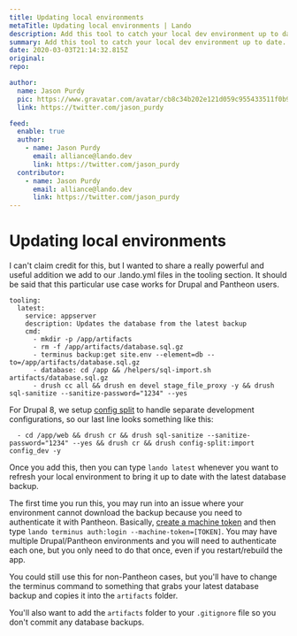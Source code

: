 ```yaml
---
title: Updating local environments
metaTitle: Updating local environments | Lando
description: Add this tool to catch your local dev environment up to date.
summary: Add this tool to catch your local dev environment up to date.
date: 2020-03-03T21:14:32.815Z
original: 
repo: 

author:
  name: Jason Purdy
  pic: https://www.gravatar.com/avatar/cb8c34b202e121d059c955433511f0b9
  link: https://twitter.com/jason_purdy

feed:
  enable: true
  author:
    - name: Jason Purdy
      email: alliance@lando.dev
      link: https://twitter.com/jason_purdy
  contributor:
    - name: Jason Purdy
      email: alliance@lando.dev
      link: https://twitter.com/jason_purdy
---
```


# Updating local environments

<GuideHeader test="" name="Jason Purdy" pic="https://www.gravatar.com/avatar/cb8c34b202e121d059c955433511f0b9" link="https://twitter.com/jason_purdy" />
<YouTube url="" />

I can't claim credit for this, but I wanted to share a really powerful and useful addition we add to our .lando.yml files in the tooling section. It should be said that this particular use case works for Drupal and Pantheon users.

    tooling:
      latest:
        service: appserver
        description: Updates the database from the latest backup
        cmd:
          - mkdir -p /app/artifacts
          - rm -f /app/artifacts/database.sql.gz
          - terminus backup:get site.env --element=db --to=/app/artifacts/database.sql.gz
          - database: cd /app && /helpers/sql-import.sh artifacts/database.sql.gz
          - drush cc all && drush en devel stage_file_proxy -y && drush sql-sanitize --sanitize-password="1234" --yes

For Drupal 8, we setup [config split](https://www.drupal.org/project/config_split) to handle separate development configurations, so our last line looks something like this:

      - cd /app/web && drush cr && drush sql-sanitize --sanitize-password="1234" --yes && drush cr && drush config-split:import config_dev -y

Once you add this, then you can type `lando latest` whenever you want to refresh your local environment to bring it up to date with the latest database backup.

The first time you run this, you may run into an issue where your environment cannot download the backup because you need to authenticate it with Pantheon. Basically, [create a machine token](https://dashboard.pantheon.io/machine-token/create) and then type `lando terminus auth:login --machine-token=[TOKEN]`. You may have multiple Drupal/Pantheon environments and you will need to authenticate each one, but you only need to do that once, even if you restart/rebuild the app.

 You could still use this for non-Pantheon cases, but you'll have to change the terminus command to something that grabs your latest database backup and copies it into the `artifacts` folder.

 You'll also want to add the `artifacts` folder to your `.gitignore` file so you don't commit any database backups.

<GuideFooter test="" original="" repo=""/>
<Newsletter />
